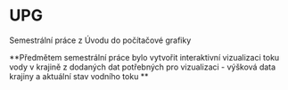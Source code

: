 # UPG 
Semestrální práce z Úvodu do počítačové grafiky <br />

**Předmětem semestrální práce bylo vytvořit interaktivní vizualizaci toku vody v krajině z dodaných dat potřebných pro vizualizaci - výšková data krajiny a aktuální stav vodního toku **
